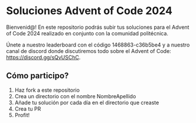 # Soluciones Advent of Code 2024
Bienvenid@! En este repositorio podrás subir tus soluciones para el Advent of Code 2024 realizado en conjunto con la comunidad politécnica.

Únete a nuestro leaderboard con el código 1468863-c36b5be4 y a nuestro canal de discord donde discutiremos todo sobre el Advent of Code: https://discord.gg/sQvUSChC.

## Cómo participo?
1. Haz fork a este repositorio
2. Crea un directorio con el nombre NombreApellido
3. Añade tu solución por cada día en el directorio que creaste
4. Crea tu PR
5. Profit!
